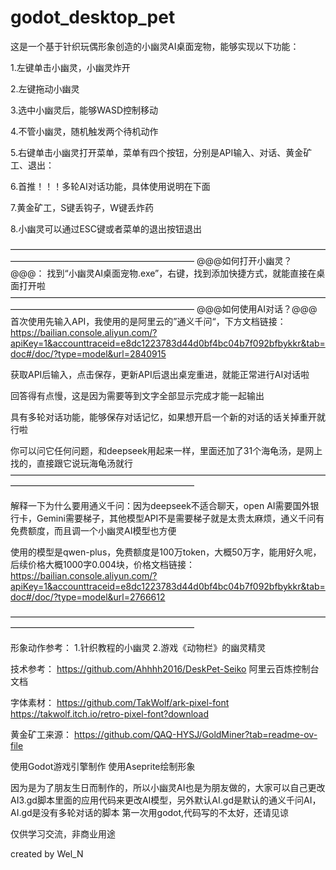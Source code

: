 # godot_desktop_pet

这是一个基于针织玩偶形象创造的小幽灵AI桌面宠物，能够实现以下功能：

1.左键单击小幽灵，小幽灵炸开

2.左键拖动小幽灵

3.选中小幽灵后，能够WASD控制移动

4.不管小幽灵，随机触发两个待机动作

5.右键单击小幽灵打开菜单，菜单有四个按钮，分别是API输入、对话、黄金矿工、退出：

6.首推！！！多轮AI对话功能，具体使用说明在下面

7.黄金矿工，S键丢钩子，W键丢炸药

8.小幽灵可以通过ESC键或者菜单的退出按钮退出


—————————————————————————————————————————————————————————
@@@如何打开小幽灵？@@@：
找到“小幽灵AI桌面宠物.exe”，右键，找到添加快捷方式，就能直接在桌面打开啦
—————————————————————————————————————————————————————————
@@@如何使用AI对话？@@@
首次使用先输入API，我使用的是阿里云的”通义千问“，下方文档链接：
https://bailian.console.aliyun.com/?apiKey=1&accounttraceid=e8dc1223783d44d0bf4bc04b7f092bfbykkr&tab=doc#/doc/?type=model&url=2840915

获取API后输入，点击保存，更新API后退出桌宠重进，就能正常进行AI对话啦

回答得有点慢，这是因为需要等到文字全部显示完成才能一起输出

具有多轮对话功能，能够保存对话记忆，如果想开启一个新的对话的话关掉重开就行啦

你可以问它任何问题，和deepseek用起来一样，里面还加了31个海龟汤，是网上找的，直接跟它说玩海龟汤就行
—————————————————————————————————————————————————————————

解释一下为什么要用通义千问：因为deepseek不适合聊天，open AI需要国外银行卡，Gemini需要梯子，其他模型API不是需要梯子就是太贵太麻烦，通义千问有免费额度，而且调一个小幽灵AI模型也方便

使用的模型是qwen-plus，免费额度是100万token，大概50万字，能用好久呢，后续价格大概1000字0.004块，价格文档链接：
https://bailian.console.aliyun.com/?apiKey=1&accounttraceid=e8dc1223783d44d0bf4bc04b7f092bfbykkr&tab=doc#/doc/?type=model&url=2766612

—————————————————————————————————————————————————————————

形象动作参考：
1.针织教程的小幽灵
2.游戏《动物栏》的幽灵精灵

技术参考：
https://github.com/Ahhhh2016/DeskPet-Seiko
阿里云百炼控制台文档

字体素材：
https://github.com/TakWolf/ark-pixel-font
https://takwolf.itch.io/retro-pixel-font?download

黄金矿工来源：
https://github.com/QAQ-HYSJ/GoldMiner?tab=readme-ov-file

使用Godot游戏引擎制作
使用Aseprite绘制形象

因为是为了朋友生日而制作的，所以小幽灵AI也是为朋友做的，大家可以自己更改AI3.gd脚本里面的应用代码来更改AI模型，另外默认AI.gd是默认的通义千问AI，AI.gd是没有多轮对话的脚本
第一次用godot,代码写的不太好，还请见谅

仅供学习交流，非商业用途

created by Wel_N

